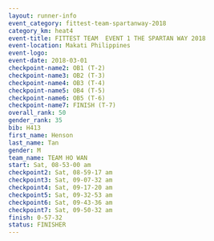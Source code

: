 ```yaml
---
layout: runner-info 
event_category: fittest-team-spartanway-2018 
category_km: heat4 
event-title: FITTEST TEAM  EVENT 1 THE SPARTAN WAY 2018 
event-location: Makati Philippines 
event-logo: 
event-date: 2018-03-01 
checkpoint-name2: OB1 (T-2) 
checkpoint-name3: OB2 (T-3) 
checkpoint-name4: OB3 (T-4) 
checkpoint-name5: OB4 (T-5) 
checkpoint-name6: OB5 (T-6) 
checkpoint-name7: FINISH (T-7) 
overall_rank: 50
gender_rank: 35
bib: H413
first_name: Henson
last_name: Tan
gender: M
team_name: TEAM HO WAN
start: Sat, 08-53-00 am
checkpoint2: Sat, 08-59-17 am
checkpoint3: Sat, 09-07-32 am
checkpoint4: Sat, 09-17-20 am
checkpoint5: Sat, 09-32-53 am
checkpoint6: Sat, 09-43-36 am
checkpoint7: Sat, 09-50-32 am
finish: 0-57-32
status: FINISHER
---
```

